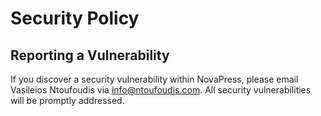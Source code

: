 # Security Policy

## Reporting a Vulnerability

If you discover a security vulnerability within NovaPress, please email Vasileios Ntoufoudis via [info@ntoufoudis.com](mailto:info@ntoufoudis.com). All security vulnerabilities will be promptly addressed.
